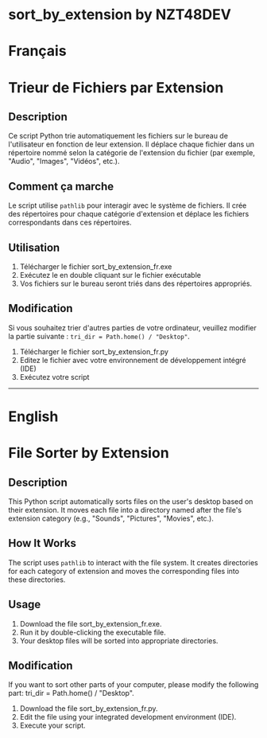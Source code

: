 # sort_by_extension by NZT48DEV

# Français

# Trieur de Fichiers par Extension

## Description
Ce script Python trie automatiquement les fichiers sur le bureau de l'utilisateur en fonction de leur extension. Il déplace chaque fichier dans un répertoire nommé selon la catégorie de l'extension du fichier (par exemple, "Audio", "Images", "Vidéos", etc.).

## Comment ça marche
Le script utilise `pathlib` pour interagir avec le système de fichiers. Il crée des répertoires pour chaque catégorie d'extension et déplace les fichiers correspondants dans ces répertoires.

## Utilisation
1. Télécharger le fichier sort_by_extension_fr.exe
2. Exécutez le en double cliquant sur le fichier exécutable
3. Vos fichiers sur le bureau seront triés dans des répertoires appropriés.

## Modification
Si vous souhaitez trier d'autres parties de votre ordinateur, veuillez modifier la partie suivante : `tri_dir = Path.home() / "Desktop"`.

1. Télécharger le fichier sort_by_extension_fr.py
2. Editez le fichier avec votre environnement de développement intégré (IDE)
3. Exécutez votre script

_____________________________________________________________________________________________________

# English

# File Sorter by Extension

## Description
This Python script automatically sorts files on the user's desktop based on their extension. It moves each file into a directory named after the file's extension category (e.g., "Sounds", "Pictures", "Movies", etc.).

## How It Works
The script uses `pathlib` to interact with the file system. It creates directories for each category of extension and moves the corresponding files into these directories.

## Usage 
1. Download the file sort_by_extension_fr.exe.
2. Run it by double-clicking the executable file.
3. Your desktop files will be sorted into appropriate directories.

## Modification
If you want to sort other parts of your computer, please modify the following part: tri_dir = Path.home() / "Desktop".

1. Download the file sort_by_extension_fr.py.
2. Edit the file using your integrated development environment (IDE).
3. Execute your script.
